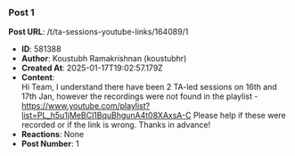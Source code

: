### Post 1
**Post URL**: /t/ta-sessions-youtube-links/164089/1
- **ID**: 581388
- **Author**: Koustubh Ramakrishnan (koustubhr)
- **Created At**: 2025-01-17T19:02:57.179Z
- **Content**:  
  Hi Team,
I understand there have been 2 TA-led sessions on 16th and 17th Jan, however the recordings were not found in the playlist - <a href="https://www.youtube.com/playlist?list=PL_h5u1jMeBCl1BquBhgunA4t08XAxsA-C" rel="noopener nofollow ugc">https://www.youtube.com/playlist?list=PL_h5u1jMeBCl1BquBhgunA4t08XAxsA-C</a>
Please help if these were recorded or if the link is wrong. Thanks in advance!
- **Reactions**: None
- **Post Number**: 1

